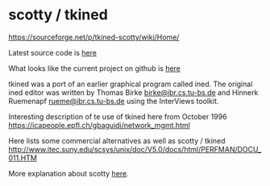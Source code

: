 # scotty / tkined

https://sourceforge.net/p/tkined-scotty/wiki/Home/

Latest source code is [here](https://sourceforge.net/p/tkined-scotty/code/HEAD/tree/)

What looks like the current project on github is [here](https://github.com/flightaware/scotty)

tkined was a port of an earlier graphical program called ined.
The original ined editor was written by Thomas Birke birke@ibr.cs.tu-bs.de and Hinnerk Ruemenapf rueme@ibr.cs.tu-bs.de using the InterViews toolkit.

Interesting description of te use of tkined here from October 1996 https://icapeople.epfl.ch/gbaguidi/network_mgmt.html

Here lists some commercial alternatives as well as scotty / tkined http://www.itec.suny.edu/scsys/unix/doc/V5.0/docs/html/PERFMAN/DOCU_011.HTM

More explanation about scotty [here](https://wiki.tcl-lang.org/page/Tnm%2FScotty%2FTkInEd).
